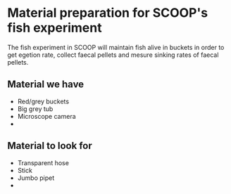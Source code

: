# Material preparation for SCOOP's fish experiment
The fish experiment in SCOOP will maintain fish alive in buckets in order to get egetion rate, collect faecal pellets and mesure sinking rates of faecal pellets. 

## Material we have
- Red/grey buckets
- Big grey tub
- Microscope camera
- 

## Material to look for
- Transparent hose
- Stick
- Jumbo pipet
- 
